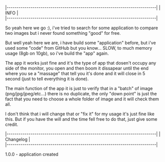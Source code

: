 |---------------------------------------------------------------------------|
|									                INFO						                    			|	
|---------------------------------------------------------------------------|

So yeah here we go :), i've tried to search for some application to compare two images but i never found something "good" for free.

But well yeah here we are, i have build some "application" before, but i've used some "code" from GitHub but you know...
SLOW, to much memory usage (8gb on 10gb), so i've build the "app" again.

The app it works just fine and it's the type of app that dosen't occupy any side of the monitor,
you open and then boom it dissapear until the end where you se a "massage" that tell you it's done and it will close in 5 second (just to tell everything it is done).

The main function of the app it is just to verify that in a "batch" of image (png/jpg/jpeg/etc...) there is no duplicate,
the only "down point" is just the fact that you need to choose a whole folder of image and it will check them all.

I don't think that i will change that or "fix it" for my usage it's just fine like this.
But if you have the will and the time fell free to do that, just give some credit.

|---------------------------------------------------------------------------|
|								                 Changelog			                						|	
|---------------------------------------------------------------------------|

1.0.0 - application created
